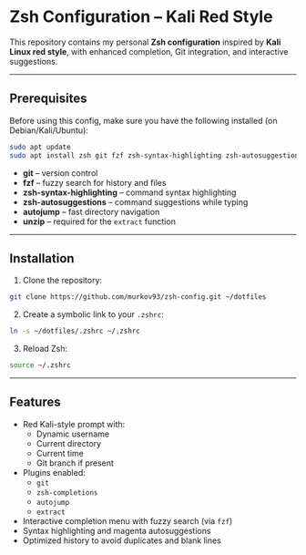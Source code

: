 # Zsh Configuration – Kali Red Style

This repository contains my personal **Zsh configuration** inspired by **Kali Linux red style**, with enhanced completion, Git integration, and interactive suggestions.

---

## Prerequisites

Before using this config, make sure you have the following installed (on Debian/Kali/Ubuntu):

```bash
sudo apt update
sudo apt install zsh git fzf zsh-syntax-highlighting zsh-autosuggestions autojump unzip -y
```

- **git** – version control  
- **fzf** – fuzzy search for history and files  
- **zsh-syntax-highlighting** – command syntax highlighting  
- **zsh-autosuggestions** – command suggestions while typing  
- **autojump** – fast directory navigation  
- **unzip** – required for the `extract` function

---

## Installation

1. Clone the repository:

```bash
git clone https://github.com/murkov93/zsh-config.git ~/dotfiles
```

2. Create a symbolic link to your `.zshrc`:

```bash
ln -s ~/dotfiles/.zshrc ~/.zshrc
```

3. Reload Zsh:

```bash
source ~/.zshrc
```

---

## Features

- Red Kali-style prompt with:
  - Dynamic username  
  - Current directory  
  - Current time  
  - Git branch if present
- Plugins enabled:
  - `git`  
  - `zsh-completions`  
  - `autojump`  
  - `extract`
- Interactive completion menu with fuzzy search (via `fzf`)  
- Syntax highlighting and magenta autosuggestions  
- Optimized history to avoid duplicates and blank lines
